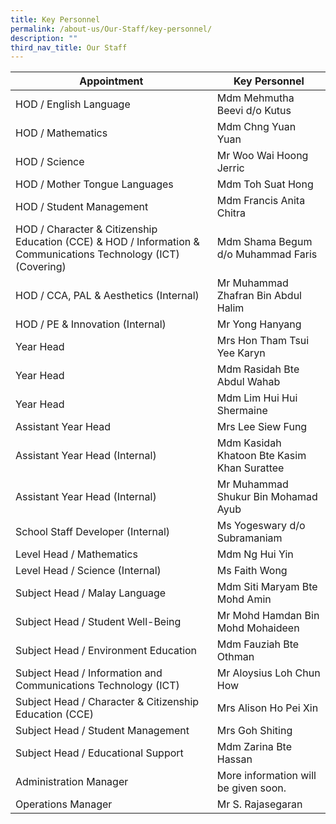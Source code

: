 ```yaml
---
title: Key Personnel
permalink: /about-us/Our-Staff/key-personnel/
description: ""
third_nav_title: Our Staff
---
```

| Appointment | Key Personnel | 
| -------- | -------- | 
| HOD / English Language | Mdm Mehmutha Beevi d/o Kutus | 
| HOD / Mathematics | Mdm Chng Yuan Yuan | 
| HOD / Science | Mr Woo Wai Hoong Jerric | 
| HOD / Mother Tongue Languages | Mdm Toh Suat Hong |
| HOD / Student Management | Mdm Francis Anita Chitra |
| HOD / Character & Citizenship Education (CCE) & HOD / Information & Communications Technology (ICT) (Covering) | Mdm Shama Begum d/o Muhammad Faris | 
| HOD / CCA, PAL & Aesthetics (Internal) | Mr Muhammad Zhafran Bin Abdul Halim | 
| HOD / PE & Innovation (Internal) | Mr Yong Hanyang | 
| Year Head | Mrs Hon Tham Tsui Yee Karyn |
| Year Head | Mdm Rasidah Bte Abdul Wahab |
| Year Head | Mdm Lim Hui Hui Shermaine |
| Assistant Year Head | Mrs Lee Siew Fung |
| Assistant Year Head (Internal) | Mdm Kasidah Khatoon Bte Kasim Khan Surattee |
| Assistant Year Head (Internal) | Mr Muhammad Shukur Bin Mohamad Ayub |
| School Staff Developer (Internal) | Ms Yogeswary d/o Subramaniam |
| Level Head / Mathematics | Mdm Ng Hui Yin |
| Level Head / Science (Internal) | Ms Faith Wong |
| Subject Head / Malay Language | Mdm Siti Maryam Bte Mohd Amin |
| Subject Head / Student Well-Being | Mr Mohd Hamdan Bin Mohd Mohaideen |
| Subject Head / Environment Education | Mdm Fauziah Bte Othman |
| Subject Head / Information and Communications Technology (ICT) | Mr Aloysius Loh Chun How |
| Subject Head / Character & Citizenship Education (CCE) | Mrs Alison Ho Pei Xin |
| Subject Head / Student Management | Mrs Goh Shiting |
| Subject Head / Educational Support | Mdm Zarina Bte Hassan |
| Administration Manager | More information will be given soon. |
| Operations Manager | Mr S. Rajasegaran |